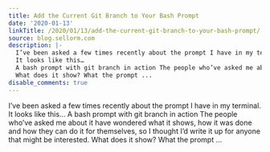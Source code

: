 ```yaml
---
title: Add the Current Git Branch to Your Bash Prompt
date: '2020-01-13'
linkTitle: /2020/01/13/add-the-current-git-branch-to-your-bash-prompt/
source: blog.sellorm.com
description: |-
  I’ve been asked a few times recently about the prompt I have in my terminal.
  It looks like this…
  A bash prompt with git branch in action The people who’ve asked me about it have wondered what it shows, how it was done and how they can do it for themselves, so I thought I’d write it up for anyone that might be interested.
  What does it show? What the prompt ...
disable_comments: true
---
```

I’ve been asked a few times recently about the prompt I have in my terminal.
It looks like this…
A bash prompt with git branch in action The people who’ve asked me about it have wondered what it shows, how it was done and how they can do it for themselves, so I thought I’d write it up for anyone that might be interested.
What does it show? What the prompt ...